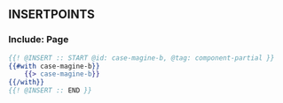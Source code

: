 
## INSERTPOINTS

### Include: Page

``` hbs
{{! @INSERT :: START @id: case-magine-b, @tag: component-partial }}
{{#with case-magine-b}}
	{{> case-magine-b}}
{{/with}}
{{! @INSERT :: END }}
```
